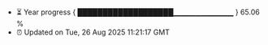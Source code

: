- ⏳ Year progress { ███████████████████▁▁▁▁▁▁▁▁▁▁▁ } 65.06 %
- ⏰ Updated on Tue, 26 Aug 2025 11:21:17 GMT

